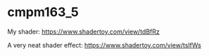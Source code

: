 # cmpm163_5


My shader:
https://www.shadertoy.com/view/tdBfRz



A very neat shader effect:
https://www.shadertoy.com/view/tslfWs
